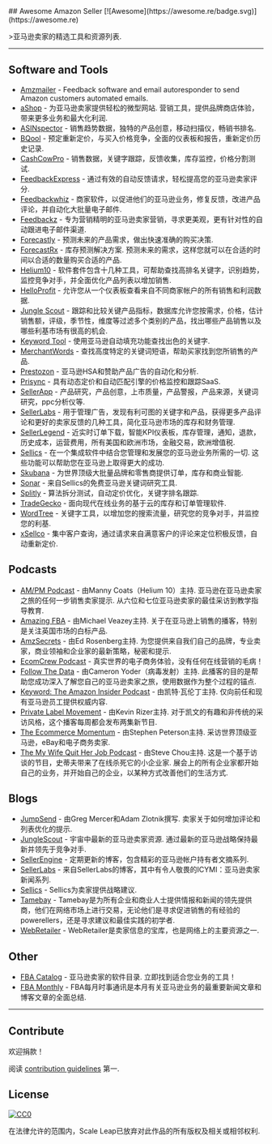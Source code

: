<div class="github-widget" data-repo="ScaleLeap/awesome-amazon-seller"></div>
## Awesome Amazon Seller [![Awesome](https://awesome.re/badge.svg)](https://awesome.re)

&gt;亚马逊卖家的精选工具和资源列表.



---

## Software and Tools

- [Amzmailer](https://amzmailer.com/) - Feedback software and email autoresponder to send Amazon customers automated emails.
- [aShop](https://ashop.co)   - 为亚马逊卖家提供轻松的微型网站.  营销工具，提供品牌商店体验，带来更多业务和最大化利润.
- [ASINspector](https://asinspector.com/) - 销售趋势数据，独特的产品创意，移动扫描仪，畅销书排名.
- [BQool](https://www.bqool.com/) - 预定重新定价，与买入价格竞争，全面的仪表板和报告，重新定价历史记录.
- [CashCowPro](https://www.cashcowpro.com/) - 销售数据，关键字跟踪，反馈收集，库存监控，价格分割测试.
- [FeedbackExpress](https://www.feedbackexpress.com/) - 通过有效的自动反馈请求，轻松提高您的亚马逊卖家评分.
- [Feedbackwhiz](https://www.feedbackwhiz.com/) - 商家软件，以促进他们的亚马逊业务，修复反馈，改进产品评论，并自动化大批量电子邮件.
- [Feedbackz](https://www.feedbackz.com/) - 专为营销精明的亚马逊卖家营销，寻求更美观，更有针对性的自动跟进电子邮件渠道.
- [Forecastly](https://www.forecast.ly/) - 预测未来的产品需求，做出快速准确的购买决策.
- [ForecastRx](https://www.forecastrx.com/)   - 库存预测解决方案.  预测未来的需求，这样您就可以在合适的时间以合适的数量购买合适的产品.
- [Helium10](https://www.helium10.com/) - 软件套件包含十几种工具，可帮助查找高排名关键字，识别趋势，监控竞争对手，并全面优化产品列表以增加销售.
- [HelloProfit](https://helloprofit.com/) - 允许您从一个仪表板查看来自不同商家帐户的所有销售和利润数据.
- [Jungle Scout](https://www.junglescout.com/) - 跟踪和比较关键产品指标，数据库允许您按需求，价格，估计销售额，评级，季节性，维度等过滤多个类别的产品，找出哪些产品销售以及哪些利基市场有很高的机会.
- [Keyword Tool](https://keywordtool.io/amazon) - 使用亚马逊自动填充功能查找出色的关键字.
- [MerchantWords](https://www.merchantwords.com/) - 查找高度特定的关键词短语，帮助买家找到您所销售的产品.
- [Prestozon](https://prestozon.com/) - 亚马逊HSA和赞助产品广告的自动化和分析.
- [Prisync](https://prisync.com/) - 具有动态定价和自动匹配引擎的价格监控和跟踪SaaS.
- [SellerApp](https://www.sellerapp.com/) - 产品研究，产品创意，上市质量，产品警报，产品来源，关键词研究，ppc分析仪等.
- [SellerLabs](https://www.sellerlabs.com/tools/) - 用于管理广告，发现有利可图的关键字和产品，获得更多产品评论和更好的卖家反馈的几种工具，简化亚马逊市场的库存和财务管理.
- [SellerLegend](https://sellerlegend.com/) - 近实时订单下载，智能KPI仪表板，库存管理，通知，退款，历史成本，运营费用，所有美国和欧洲市场，金融交易，欧洲增值税.
- [Sellics](https://sellics.com)   - 在一个集成软件中结合您管理和发展您的亚马逊业务所需的一切.  这些功能可以帮助您在亚马逊上取得更大的成功.
- [Skubana](https://www.skubana.com/) - 为世界顶级大批量品牌和零售商提供订单，库存和商业智能.
- [Sonar](http://sonar-tool.com/) - 来自Sellics的免费亚马逊关键词研究工具.
- [Splitly](https://splitly.com/) - 算法拆分测试，自动定价优化，关键字排名跟踪.
- [TradeGecko](https://www.tradegecko.com/) - 面向现代在线业务的基于云的库存和订单管理软件.
- [WordTree](https://www.wordtree.io/) - 关键字工具，以增加您的搜索流量，研究您的竞争对手，并监控您的利基.
- [xSellco](https://www.xsellco.com/) - 集中客户查询，通过请求来自满意客户的评论来定位积极反馈，自动重新定价.

## Podcasts

- [AM/PM Podcast](https://www.ampmpodcast.com/)   - 由Manny Coats（Helium 10）主持.  亚马逊在亚马逊卖家之旅的任何一步销售卖家提示.  从六位和七位亚马逊卖家的最佳采访到教学指导教育.
- [Amazing FBA](https://amazingfba.com/blog-podcast/)   - 由Michael Veazey主持.  关于在亚马逊上销售的播客，特别是关注英国市场的白标产品.
- [AmzSecrets](https://amzsecrets.com/amazon-private-label-podcast/)   - 由Ed Rosenberg主持.  为您提供来自我们自己的品牌，专业卖家，商业领袖和企业家的最新策略，秘密和提示.
- [EcomCrew Podcast](https://www.ecomcrew.com/ecomcrew-podcast/) - 真实世界的电子商务体验，没有任何在线营销的毛病！
- [Follow The Data](https://viral-launch.com/follow-the-data-amazon-fba-seller-podcast.html)   - 由Cameron Yoder（病毒发射）主持.  此播客的目的是帮助您成功深入了解您自己的亚马逊卖家之旅，使用数据作为整个过程的锚点.
- [Keyword: The Amazon Insider Podcast](http://keywordpodcast.com/)   - 由凯特·瓦伦丁主持.  仅向前任和现有亚马逊员工提供权威内容.
- [Private Label Movement](https://privatelabelmovement.com/)   - 由Kevin Rizer主持.  对于凯文的有趣和非传统的采访风格，这个播客每周都会发布两集新节目.
- [The Ecommerce Momentum](https://ecommercemomentum.com/)   - 由Stephen Peterson主持.  采访世界顶级亚马逊，eBay和电子商务卖家.
- [The My Wife Quit Her Job Podcast](https://mywifequitherjob.com/category/podcast/)   - 由Steve Chou主持.  这是一个基于访谈的节目，史蒂夫带来了在线杀死它的小企业家.  展会上的所有企业家都开始自己的业务，并开始自己的企业，以某种方式改善他们的生活方式.

## Blogs

- [JumpSend](https://www.jumpsend.com/blog/)   - 由Greg Mercer和Adam Zlotnik撰写.  卖家关于如何增加评论和列表优化的提示.
- [JungleScout](https://www.junglescout.com/blog/)   - 宇宙中最新的亚马逊卖家资源.  通过最新的亚马逊战略保持最新并领先于竞争对手.
- [SellerEngine](https://sellerengine.com/blog/) - 定期更新的博客，包含精彩的亚马逊帐户持有者文摘系列.
- [SellerLabs](https://www.sellerlabs.com/blog/) - 来自SellerLabs的博客，其中有令人敬畏的ICYMI：亚马逊卖家新闻系列.
- [Sellics](https://sellics.com/blog) -  Sellics为卖家提供战略建议.
- [Tamebay](https://tamebay.com/) -  Tamebay是为所有企业和商业人士提供情报和新闻的领先提供商，他们在网络市场上进行交易，无论他们是寻求促进销售的有经验的powerellers，还是寻求建议和最佳实践的初学者.
- [WebRetailer](https://www.webretailer.com/) -  WebRetailer是卖家信息的宝库，也是网络上的主要资源之一.

## Other

- [FBA Catalog](https://fbacatalog.com)   - 亚马逊卖家的软件目录.  立即找到适合您业务的工具！
- [FBA Monthly](https://fbamonthly.com) -  FBA每月时事通讯是本月有关亚马逊业务的最重要新闻文章和博客文章的全面总结.

---

## Contribute

欢迎捐款！

阅读 [contribution guidelines](https://github.com/ScaleLeap/awesome-amazon-seller/blob/master/contributing.md) 第一.

## License

[![CC0](https://mirrors.creativecommons.org/presskit/buttons/88x31/svg/cc-zero.svg)](http://creativecommons.org/publicdomain/zero/1.0)

在法律允许的范围内，Scale Leap已放弃对此作品的所有版权及相关或相邻权利.
